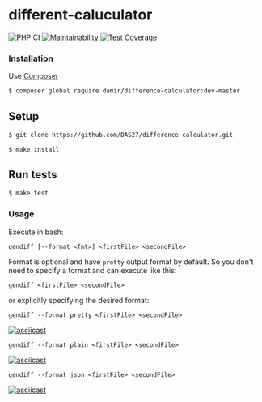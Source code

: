 # different-caluculator
![PHP CI](https://github.com/DAS27/difference-calculator/workflows/PHP%20CI/badge.svg)
[![Maintainability](https://api.codeclimate.com/v1/badges/9fd09b555b603b9d9747/maintainability)](https://codeclimate.com/github/DAS27/php-project-lvl2/maintainability)
[![Test Coverage](https://api.codeclimate.com/v1/badges/9fd09b555b603b9d9747/test_coverage)](https://codeclimate.com/github/DAS27/php-project-lvl2/test_coverage)


### Installation

Use [Composer](https://getcomposer.org/)

```bash
$ composer global require damir/difference-calculator:dev-master
```

## Setup

```sh
$ git clone https://github.com/DAS27/difference-calculator.git

$ make install
```

## Run tests

```sh
$ make test
```

### Usage
Execute in bash:

```
gendiff [--format <fmt>] <firstFile> <secondFile>
```

Format is optional and have `pretty` output format by default. So you don't need to specify a format and can execute like this:
```
gendiff <firstFile> <secondFile>
```
or explicitly specifying the desired format:
```
gendiff --format pretty <firstFile> <secondFile>
```
[![asciicast](https://asciinema.org/a/WBPYE0IERQfoh0Z6slSCRFIoM.svg)](https://asciinema.org/a/WBPYE0IERQfoh0Z6slSCRFIoM)

```
gendiff --format plain <firstFile> <secondFile>
```
[![asciicast](https://asciinema.org/a/OGXNFm7iM2o6Hoya9rt9iTzHi.svg)](https://asciinema.org/a/OGXNFm7iM2o6Hoya9rt9iTzHi)

```
gendiff --format json <firstFile> <secondFile>
```
[![asciicast](https://asciinema.org/a/tZmzWa6T27ozpElLQwDfJJ0Ds.svg)](https://asciinema.org/a/tZmzWa6T27ozpElLQwDfJJ0Ds)
